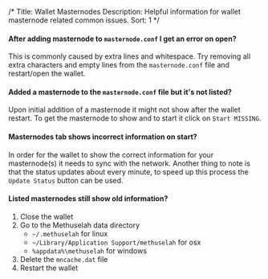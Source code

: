 /*
Title: Wallet Masternodes
Description: Helpful information for wallet masternode related common issues.
Sort: 1
*/

#### After adding masternode to `masternode.conf` I get an error on open?
This is commonly caused by extra lines and whitespace.  Try removing all extra characters and empty lines from the `masternode.conf` file and restart/open the wallet.

#### Added a masternode to the `masternode.conf` file but it's not listed?
Upon initial addition of a masternode it might not show after the wallet restart.  To get the masternode to show and to start it click on `Start MISSING`.

#### Masternodes tab shows incorrect information on start?
In order for the wallet to show the correct information for your masternode(s) it needs to sync with the network.  Another thing to note is that the status updates about every minute, to speed up this process the `Update Status` button can be used.

#### Listed masternodes still show old information?
1. Close the wallet
2. Go to the Methuselah data directory
    - `~/.methuselah` for linux
    - `~/Library/Application Support/methuselah` for osx
    - `%appdata%\methuselah` for windows
3. Delete the `mncache.dat` file
4. Restart the wallet